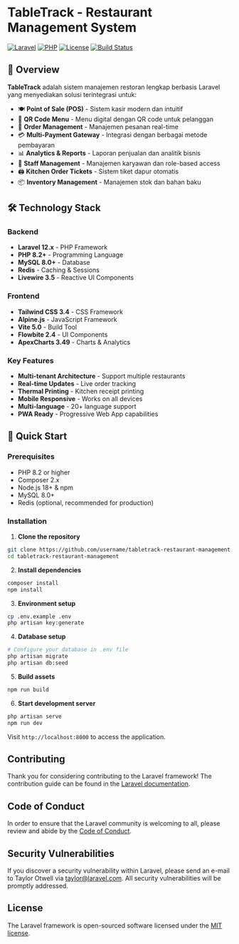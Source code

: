 # TableTrack - Restaurant Management System

[![Laravel](https://img.shields.io/badge/Laravel-12.x-red.svg)](https://laravel.com)
[![PHP](https://img.shields.io/badge/PHP-8.2+-blue.svg)](https://php.net)
[![License](https://img.shields.io/badge/License-MIT-green.svg)](LICENSE)
[![Build Status](https://github.com/username/tabletrack-restaurant-management/workflows/CI/badge.svg)](https://github.com/username/tabletrack-restaurant-management/actions)

## 🎯 Overview

**TableTrack** adalah sistem manajemen restoran lengkap berbasis Laravel yang menyediakan solusi terintegrasi untuk:

- 🍽️ **Point of Sale (POS)** - Sistem kasir modern dan intuitif
- 📱 **QR Code Menu** - Menu digital dengan QR code untuk pelanggan
- 🧾 **Order Management** - Manajemen pesanan real-time
- 💳 **Multi-Payment Gateway** - Integrasi dengan berbagai metode pembayaran
- 📊 **Analytics & Reports** - Laporan penjualan dan analitik bisnis
- 👥 **Staff Management** - Manajemen karyawan dan role-based access
- 🖨️ **Kitchen Order Tickets** - Sistem tiket dapur otomatis
- 📦 **Inventory Management** - Manajemen stok dan bahan baku

## 🛠 Technology Stack

### Backend
- **Laravel 12.x** - PHP Framework
- **PHP 8.2+** - Programming Language
- **MySQL 8.0+** - Database
- **Redis** - Caching & Sessions
- **Livewire 3.5** - Reactive UI Components

### Frontend
- **Tailwind CSS 3.4** - CSS Framework
- **Alpine.js** - JavaScript Framework
- **Vite 5.0** - Build Tool
- **Flowbite 2.4** - UI Components
- **ApexCharts 3.49** - Charts & Analytics

### Key Features
- **Multi-tenant Architecture** - Support multiple restaurants
- **Real-time Updates** - Live order tracking
- **Thermal Printing** - Kitchen receipt printing
- **Mobile Responsive** - Works on all devices
- **Multi-language** - 20+ language support
- **PWA Ready** - Progressive Web App capabilities

## 🚀 Quick Start

### Prerequisites
- PHP 8.2 or higher
- Composer 2.x
- Node.js 18+ & npm
- MySQL 8.0+
- Redis (optional, recommended for production)

### Installation

1. **Clone the repository**
```bash
git clone https://github.com/username/tabletrack-restaurant-management.git
cd tabletrack-restaurant-management
```

2. **Install dependencies**
```bash
composer install
npm install
```

3. **Environment setup**
```bash
cp .env.example .env
php artisan key:generate
```

4. **Database setup**
```bash
# Configure your database in .env file
php artisan migrate
php artisan db:seed
```

5. **Build assets**
```bash
npm run build
```

6. **Start development server**
```bash
php artisan serve
npm run dev
```

Visit `http://localhost:8000` to access the application.

## Contributing

Thank you for considering contributing to the Laravel framework! The contribution guide can be found in the [Laravel documentation](https://laravel.com/docs/contributions).

## Code of Conduct

In order to ensure that the Laravel community is welcoming to all, please review and abide by the [Code of Conduct](https://laravel.com/docs/contributions#code-of-conduct).

## Security Vulnerabilities

If you discover a security vulnerability within Laravel, please send an e-mail to Taylor Otwell via [taylor@laravel.com](mailto:taylor@laravel.com). All security vulnerabilities will be promptly addressed.

## License

The Laravel framework is open-sourced software licensed under the [MIT license](https://opensource.org/licenses/MIT).
